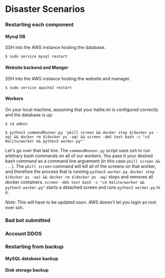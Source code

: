 # Disaster Scenarios

### Restarting each component 

#### Mysql DB

SSH into the AWS instance hosting the database.

```$ sudo service mysql restart```

#### Website backend and Manger

SSH into the AWS instance hosting the website and manager.

```$ sudo service apache2 restart```

#### Workers

On your local machine, assuming that your halite.ini is configured correctly and the database is up:

```$ cd admin```

```$ python3 commandRunner.py 'pkill screen && docker stop $(docker ps -aq) && docker rm $(docker ps -aq) && screen -dmS test bash -c "cd Halite/worker && python3 worker.py"'```

Let's go over that last line. The `commandRunner.py` script uses ssh to run arbitrary bash commands on all of our workers. You pass it your desired bash command as a command line arguement (in this case `pkill screen &&  ...`). The `pkill screen` command will kill all of the screens on that worker, and therefore the process that is running `python3 worker.py`. `docker stop $(docker ps -aq) && docker rm $(docker ps -aq)` stops and removes all docker containers. `screen -dmS test bash -c "cd Halite/worker && python3 worker.py"` starts a detached screen and runs `python3 worker.py` in it.

*Note:* This will have to be updated soon. AWS doesn't let you login as root over ssh.

### Bad bot submitted

### Account DDOS

### Restarting from backup 

#### MySQL database backup

#### Disk storage backup

